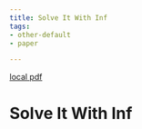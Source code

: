 ```yaml
---
title: Solve It With Inf
tags:
- other-default
- paper

---
```


[local pdf](../../../pdfs/solve-it-with-inf.pdf)

# Solve It With Inf
